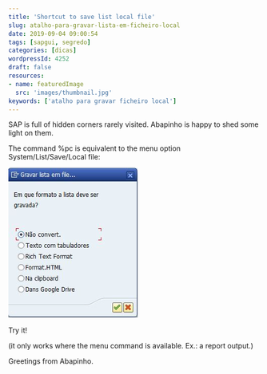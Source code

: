 ```yaml
---
title: 'Shortcut to save list local file'
slug: atalho-para-gravar-lista-em-ficheiro-local
date: 2019-09-04 09:00:54
tags: [sapgui, segredo]
categories: [dicas]
wordpressId: 4252
draft: false
resources:
- name: featuredImage
  src: 'images/thumbnail.jpg'
keywords: ['atalho para gravar ficheiro local']
---
```

SAP is full of hidden corners rarely visited. Abapinho is happy to shed some light on them.

The command %pc is equivalent to the menu option System/List/Save/Local file:

<!--more-->

![image][1]

Try it!

(it only works where the menu command is available. Ex.: a report output.)

Greetings from Abapinho.

   [1]: images/gravar.jpg
